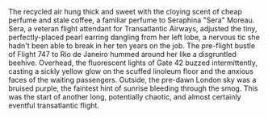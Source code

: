 The recycled air hung thick and sweet with the cloying scent of cheap perfume and stale coffee, a familiar perfume to Seraphina "Sera" Moreau.  Sera, a veteran flight attendant for Transatlantic Airways, adjusted the tiny, perfectly-placed pearl earring dangling from her left lobe, a nervous tic she hadn't been able to break in her ten years on the job.  The pre-flight bustle of Flight 747 to Rio de Janeiro hummed around her like a disgruntled beehive.  Overhead, the fluorescent lights of Gate 42 buzzed intermittently, casting a sickly yellow glow on the scuffed linoleum floor and the anxious faces of the waiting passengers.  Outside, the pre-dawn London sky was a bruised purple, the faintest hint of sunrise bleeding through the smog. This was the start of another long, potentially chaotic, and almost certainly eventful transatlantic flight.
